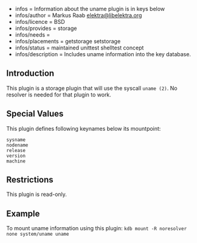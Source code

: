 - infos = Information about the uname plugin is in keys below
- infos/author = Markus Raab <elektra@libelektra.org>
- infos/licence = BSD
- infos/provides = storage
- infos/needs =
- infos/placements = getstorage setstorage
- infos/status = maintained unittest shelltest concept
- infos/description = Includes uname information into the key database.

## Introduction ##

This plugin is a storage plugin that will use the syscall `uname (2)`.
No resolver is needed for that plugin to work.


## Special Values ##

This plugin defines following keynames below its mountpoint:

	sysname
	nodename
	release
	version
	machine

## Restrictions ##

This plugin is read-only.

## Example ##

To mount uname information using this plugin:
`kdb mount -R noresolver none system/uname uname`

